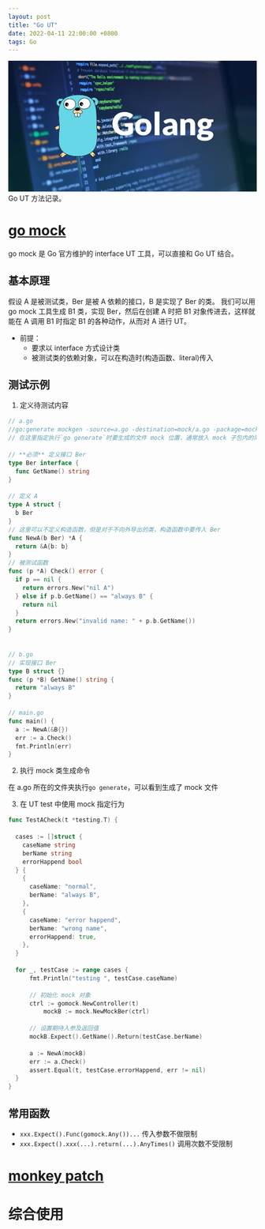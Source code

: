 ```yaml
---
layout: post
title: "Go UT"
date: 2022-04-11 22:00:00 +0800
tags: Go
---
```


![metting](/assets/images/2022-04-11-Go_UT_1.jpg)
Go UT 方法记录。

# [go mock](https://github.com/golang/mock)

go mock 是 Go 官方维护的 interface UT 工具，可以直接和 Go UT 结合。

## 基本原理

假设 A 是被测试类，Ber 是被 A 依赖的接口，B 是实现了 Ber 的类。
我们可以用 go mock 工具生成 B1 类，实现 Ber，然后在创建 A 时把 B1 对象传进去，这样就能在 A 调用 B1 时指定 B1 的各种动作，从而对 A 进行 UT。

- 前提：
  - 要求以 interface 方式设计类
  - 被测试类的依赖对象，可以在构造时(构造函数、literal)传入

## 测试示例

1. 定义待测试内容

```Go
// a.go
//go:generate mockgen -source=a.go -destination=mock/a.go -package=mock
// 在这里指定执行`go generate`时要生成的文件 mock 位置，通常放入 mock 子包内的同名文件中，以便引用

// **必须** 定义接口 Ber
type Ber interface {
  func GetName() string
}

// 定义 A
type A struct {
  b Ber
}
// 这里可以不定义构造函数，但是对于不向外导出的类，构造函数中要传入 Ber
func NewA(b Ber) *A {
  return &A{b: b}
}
// 被测试函数
func (p *A) Check() error {
  if p == nil {
    return errors.New("nil A")
  } else if p.b.GetName() == "always B" {
    return nil
  }
  return errors.New("invalid name: " + p.b.GetName())
}


// b.go
// 实现接口 Ber
type B struct {}
func (p *B) GetName() string {
  return "always B"
}

// main.go
func main() {
  a := NewA(&B{})
  err := a.Check()
  fmt.Println(err)
}
```

2. 执行 mock 类生成命令

在 a.go 所在的文件夹执行`go generate`，可以看到生成了 mock 文件

3. 在 UT test 中使用 mock 指定行为

```Go
func TestACheck(t *testing.T) {

  cases := []struct {
    caseName string
    berName string
    errorHappend bool
  } {
    {
      caseName: "normal",
      berName: "always B",
    },
    {
      caseName: "error happend",
      berName: "wrong name",
      errorHappend: true,
    },
  }

  for _, testCase := range cases {
      fmt.Println("testing ", testCase.caseName)

      // 初始化 mock 对象
      ctrl := gomock.NewController(t)
		  mockB := mock.NewMockBer(ctrl)

      // 设置期待入参及返回值
      mockB.Expect().GetName().Return(testCase.berName)

      a := NewA(mockB)
      err := a.Check()
      assert.Equal(t, testCase.errorHappend, err != nil)
  }
}
```

## 常用函数

- `xxx.Expect().Func(gomock.Any())...`
  传入参数不做限制
- `xxx.Expect().xxx(...).return(...).AnyTimes()`
  调用次数不受限制

# [monkey patch](https://github.com/bouk/monkey)

# 综合使用
